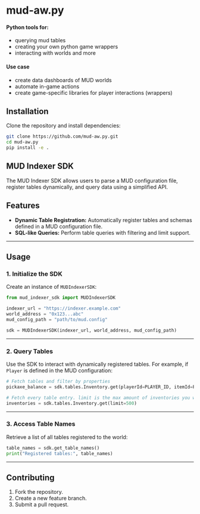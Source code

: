 # mud-aw.py

#### Python tools for:
 
- querying mud tables
- creating your own python game wrappers
- interacting with worlds
and more

#### Use case

- create data dashboards of MUD worlds
- automate in-game actions
- create game-specific libraries for player interactions (wrappers)

## Installation

Clone the repository and install dependencies:

```bash
git clone https://github.com/mud-aw.py.git
cd mud-aw.py
pip install -e .
```


## MUD Indexer SDK

The MUD Indexer SDK allows users to parse a MUD configuration file, register tables dynamically, and query data using a simplified API.

## Features

- **Dynamic Table Registration:** Automatically register tables and schemas defined in a MUD configuration file.
- **SQL-like Queries:** Perform table queries with filtering and limit support.


---

## Usage

### 1. Initialize the SDK
Create an instance of `MUDIndexerSDK`:

```python
from mud_indexer_sdk import MUDIndexerSDK

indexer_url = "https://indexer.example.com"
world_address = "0x123...abc"
mud_config_path = "path/to/mud.config"

sdk = MUDIndexerSDK(indexer_url, world_address, mud_config_path)
```

---

### 2. Query Tables

Use the SDK to interact with dynamically registered tables. For example, if `Player` is defined in the MUD configuration:

```python
# Fetch tables and filter by properties
pickaxe_balance = sdk.tables.Inventory.get(playerId=PLAYER_ID, itemId=PICKAXE_ID)

# Fetch every table entry. limit is the max amount of inventories you want returned, defautls to 1000
inventories = sdk.tables.Inventory.get(limit=500)
```

---

### 3. Access Table Names

Retrieve a list of all tables registered to the world:

```python
table_names = sdk.get_table_names()
print("Registered tables:", table_names)
```

---

## Contributing

1. Fork the repository.
2. Create a new feature branch.
3. Submit a pull request.


